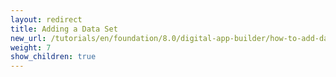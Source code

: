 ```yaml
---
layout: redirect
title: Adding a Data Set
new_url: /tutorials/en/foundation/8.0/digital-app-builder/how-to-add-dataset/
weight: 7
show_children: true
---
```

